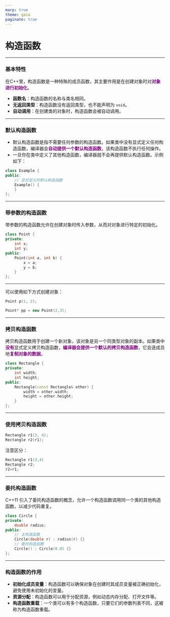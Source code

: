 ```yaml
---
marp: true
theme: gaia
paginate: true
---
```

<style>
   em{
        font-style: normal;
        font-weight: bold;
        color: purple;
   }
</style>

<!-- _class: lead -->
# **构造函数**

---

### **基本特性**
在C++里，构造函数是一种特殊的成员函数，其主要作用是在创建对象时对*对象进行初始化*。

- **函数名**：构造函数的名称与类名相同。
- **无返回类型**：构造函数没有返回类型，也不能声明为 `void`。
- **自动调用**：在创建类的对象时，构造函数会被自动调用。

---

### **默认构造函数**
+ 默认构造函数是指不需要任何参数的构造函数。如果类中没有显式定义任何构造函数，编译器会*自动提供一个默认构造函数*，该构造函数不执行任何操作。
+ 一旦你在类中定义了其他构造函数，编译器就不会再提供默认构造函数。示例如下：
```cpp
class Example {
public:
    // 显式定义的默认构造函数
    Example() {
    }
};
```

---

### **带参数的构造函数**
带参数的构造函数允许在创建对象时传入参数，从而对对象进行特定的初始化。
```cpp
class Point {
private:
    int x;
    int y;
public:
    Point(int a, int b) {
        x = a;
        y = b;
    }
};
```

---

可以使用如下方式创建对象：
```cpp
Point p(1, 2);

Point* pp = new Point(2,3);

```

---

### **拷贝构造函数**
拷贝构造函数用于创建一个新对象，该对象是另一个同类型对象的副本。如果类中*没有*显式定义拷贝构造函数，*编译器会提供一个默认的拷贝构造函数*，它会逐成员地*复制对象的数据*。
```cpp
class Rectangle {
private:
    int width;
    int height;
public:
    Rectangle(const Rectangle& other) {
        width = other.width;
        height = other.height;
    }
};
```

---

### **使用拷贝构造函数**

```cpp
Rectangle r1(3, 4);
Rectangle r2(r1);
```
注意区分：

```cpp
Rectangle r1(3,4)
Rectangle r2;
r2=r1;
```

---

### **委托构造函数**
C++11 引入了委托构造函数的概念，允许一个构造函数调用同一个类的其他构造函数，以减少代码重复。

```cpp
class Circle {
private:
    double radius;
public:
    // 主构造函数
    Circle(double r) : radius(r) {}
    // 委托构造函数
    Circle() : Circle(0.0) {}
};
```

---

### **构造函数的作用**
- **初始化成员变量**：构造函数可以确保对象在创建时其成员变量被正确初始化，避免使用未初始化的变量。
- **资源分配**：构造函数可以用于分配资源，例如动态内存分配、打开文件等。
- **构造函数重载**：一个类可以有多个构造函数，只要它们的参数列表不同，这被称为构造函数重载。

